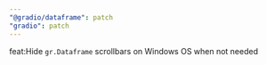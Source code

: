 ```yaml
---
"@gradio/dataframe": patch
"gradio": patch
---
```


feat:Hide `gr.Dataframe` scrollbars on Windows OS when not needed
